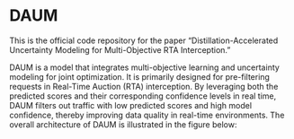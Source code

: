 # DAUM
This is the official code repository for the paper “Distillation-Accelerated Uncertainty Modeling for Multi-Objective RTA Interception.”

DAUM is a model that integrates multi-objective learning and uncertainty modeling for joint optimization. It is primarily designed for pre-filtering requests in Real-Time Auction (RTA) interception. By leveraging both the predicted scores and their corresponding confidence levels in real time, DAUM filters out traffic with low predicted scores and high model confidence, thereby improving data quality in real-time environments. The overall architecture of DAUM is illustrated in the figure below:

